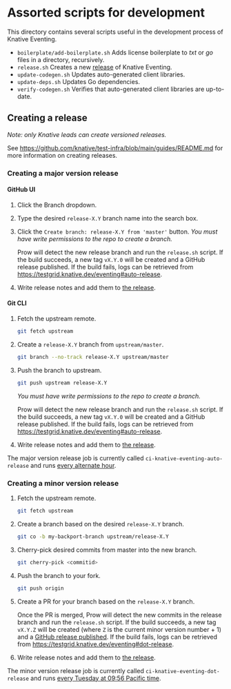 # Assorted scripts for development

This directory contains several scripts useful in the development process of
Knative Eventing.

- `boilerplate/add-boilerplate.sh` Adds license boilerplate to _txt_ or _go_
  files in a directory, recursively.
- `release.sh` Creates a new [release](#creating-a-release) of Knative Eventing.
- `update-codegen.sh` Updates auto-generated client libraries.
- `update-deps.sh` Updates Go dependencies.
- `verify-codegen.sh` Verifies that auto-generated client libraries are
  up-to-date.

## Creating a release

_Note: only Knative leads can create versioned releases._

See <https://github.com/knative/test-infra/blob/main/guides/README.md> for more
information on creating releases.

### Creating a major version release

#### GitHub UI

1. Click the Branch dropdown.
1. Type the desired `release-X.Y` branch name into the search box.
1. Click the `Create branch: release-X.Y from 'master'` button. _You must have
   write permissions to the repo to create a branch._

   Prow will detect the new release branch and run the `release.sh` script. If
   the build succeeds, a new tag `vX.Y.0` will be created and a GitHub release
   published. If the build fails, logs can be retrieved from
   <https://testgrid.knative.dev/eventing#auto-release>.

1. Write release notes and add them to
   [the release](https://github.com/knative/eventing/releases).

#### Git CLI

1. Fetch the upstream remote.

   ```sh
   git fetch upstream
   ```

1. Create a `release-X.Y` branch from `upstream/master`.

   ```sh
   git branch --no-track release-X.Y upstream/master
   ```

1. Push the branch to upstream.

   ```sh
   git push upstream release-X.Y
   ```

   _You must have write permissions to the repo to create a branch._

   Prow will detect the new release branch and run the `release.sh` script. If
   the build succeeds, a new tag `vX.Y.0` will be created and a GitHub release
   published. If the build fails, logs can be retrieved from
   <https://testgrid.knative.dev/eventing#auto-release>.

1. Write release notes and add them to
   [the release](https://github.com/knative/eventing/releases).

The major version release job is currently called
`ci-knative-eventing-auto-release` and runs
[every alternate hour](https://github.com/knative/test-infra/blob/957032b0badbf4409384995f3c34350f24f5f5ae/ci/prow/config.yaml).

### Creating a minor version release

1. Fetch the upstream remote.

   ```sh
   git fetch upstream
   ```

1. Create a branch based on the desired `release-X.Y` branch.

   ```sh
   git co -b my-backport-branch upstream/release-X.Y
   ```

1. Cherry-pick desired commits from master into the new branch.

   ```sh
   git cherry-pick <commitid>
   ```

1. Push the branch to your fork.

   ```sh
   git push origin
   ```

1. Create a PR for your branch based on the `release-X.Y` branch.

   Once the PR is merged, Prow will detect the new commits in the release
   branch and run the `release.sh` script. If the build succeeds, a new tag
   `vX.Y.Z` will be created (where `Z` is the current minor version number + 1)
   and a
   [GitHub release published](https://github.com/knative/eventing/releases). If
   the build fails, logs can be retrieved from
   <https://testgrid.knative.dev/eventing#dot-release>.

1. Write release notes and add them to
   [the release](https://github.com/knative/eventing/releases).

The minor version release job is currently called
`ci-knative-eventing-dot-release` and runs
[every Tuesday at 09:56 Pacific time](https://github.com/knative/test-infra/blob/957032b0badbf4409384995f3c34350f24f5f5ae/ci/prow/config.yaml#L2209).
